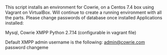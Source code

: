 This script installs an environment for Cowrie, on a Centos 7.4 box using Vagrant on VirtualBox.
Will continue to create a running environment with all the parts.
Please change passwords of database once installed
Applications installed: 

Mysql,
Cowrie
XMPP
Python 2.7.14 (configurable in vagrant file)

Default XMPP admin username is the following:
admin@cowrie.com
password changeme
